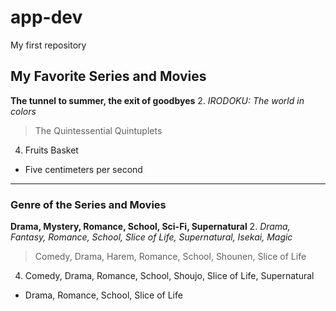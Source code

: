 # app-dev
My first repository

## My Favorite Series and Movies 
**The tunnel to summer, the exit of goodbyes**
2. *IRODOKU: The world in colors*
> The Quintessential Quintuplets
4. Fruits Basket
- Five centimeters per second
  
---

### Genre of the Series and Movies
**Drama, Mystery, Romance, School, Sci-Fi, Supernatural**
2. *Drama, Fantasy, Romance, School, Slice of Life, Supernatural, Isekai, Magic*
> Comedy, Drama, Harem, Romance, School, Shounen, Slice of Life
4. Comedy, Drama, Romance, School, Shoujo, Slice of Life, Supernatural
- Drama, Romance, School, Slice of Life
